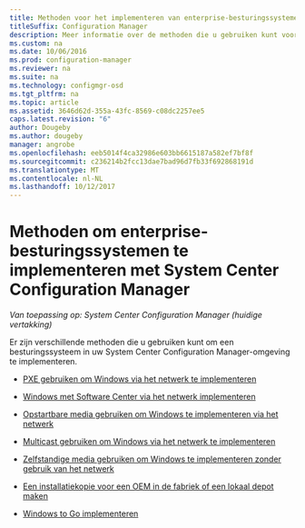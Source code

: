 ```yaml
---
title: Methoden voor het implementeren van enterprise-besturingssystemen
titleSuffix: Configuration Manager
description: Meer informatie over de methoden die u gebruiken kunt voor het implementeren van enterprise-besturingssystemen in uw omgeving voor System Center Configuration Manager.
ms.custom: na
ms.date: 10/06/2016
ms.prod: configuration-manager
ms.reviewer: na
ms.suite: na
ms.technology: configmgr-osd
ms.tgt_pltfrm: na
ms.topic: article
ms.assetid: 3646d62d-355a-43fc-8569-c08dc2257ee5
caps.latest.revision: "6"
author: Dougeby
ms.author: dougeby
manager: angrobe
ms.openlocfilehash: eeb5014f4ca32986e603bb6615187a582ef7bf8f
ms.sourcegitcommit: c236214b2fcc13dae7bad96d7fb33f692868191d
ms.translationtype: MT
ms.contentlocale: nl-NL
ms.lasthandoff: 10/12/2017
---
```

# <a name="methods-to-deploy-enterprise-operating-systems-using-system-center-configuration-manager"></a>Methoden om enterprise-besturingssystemen te implementeren met System Center Configuration Manager

*Van toepassing op: System Center Configuration Manager (huidige vertakking)*

Er zijn verschillende methoden die u gebruiken kunt om een besturingssysteem in uw System Center Configuration Manager-omgeving te implementeren.

-   [PXE gebruiken om Windows via het netwerk te implementeren](use-pxe-to-deploy-windows-over-the-network.md)  

-   [Windows met Software Center via het netwerk implementeren](use-software-center-to-deploy-windows-over-the-network.md)  

-   [Opstartbare media gebruiken om Windows te implementeren via het netwerk](use-bootable-media-to-deploy-windows-over-the-network.md)  

-   [Multicast gebruiken om Windows via het netwerk te implementeren](use-multicast-to-deploy-windows-over-the-network.md)  

-   [Zelfstandige media gebruiken om Windows te implementeren zonder gebruik van het netwerk](use-stand-alone-media-to-deploy-windows-without-using-the-network.md)  

-   [Een installatiekopie voor een OEM in de fabriek of een lokaal depot maken](create-an-image-for-an-oem-in-factory-or-a-local-depot.md)  

-   [Windows to Go implementeren](deploy-windows-to-go.md)  
